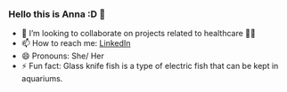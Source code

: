 ### Hello this is Anna :D 👋

<!--
**AnnaTLai/annatlai** is a ✨ _special_ ✨ repository because its `README.md` (this file) appears on your GitHub profile.

Here are some ideas to get you started:
-->
- 👯 I’m looking to collaborate on projects related to healthcare 👩‍⚕️
- 📫 How to reach me: [LinkedIn](https://www.linkedin.com/in/annatlai/)
- 😄 Pronouns: She/ Her
- ⚡ Fun fact: Glass knife fish is a type of electric fish that can be kept in aquariums. 

